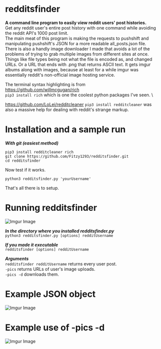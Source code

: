 # redditsfinder 
**A command line program to easily view reddit users' post histories.** \
Get any reddit user's entire post history with one command while avoiding the reddit API's 1000 post limit. \
The main meat of this program is making the requests to pushshift and manipulating pushshift's JSON for a more readable all_posts.json file. \
There is also a handly image downloader I made that avoids a lot of the problems of trying to grab multiple images from different sites at once. Things like file types being not what the file is encoded as, and changed URLs. Or a URL that ends with .png that returns ASCII text. It gets imgur albums along with images, because at least for a while imgur was essentially reddit's non-official image hosting service. 


The terminal syntax highlighting is from https://github.com/willmcgugan/rich \
`pip3 install rich` which is one the coolest python packages I've seen. \

https://github.com/LoLei/redditcleaner `pip3 install redditcleaner` was also a massive help for dealing with reddit's strange markup. 

# Installation and a sample run
***With git (easiest method)***
```
pip3 install redditcleaner rich
git clone https://github.com/Fitzy1293/redditsfinder.git
cd redditsfinder
```
Now test if it works. 

```
python3 redditsfinder.py 'yourUsername'
```
That's all there is to setup. 


# Running redditsfinder

![Imgur Image](https://i.imgur.com/BvQP4c5.png) 

***In the directory where you installed redditsfinder.py***\
`python3 redditsfinder.py [options] redditUsername` 

***If you made it executable***\
`redditsfinder [options] redditUsername` 

***Arguments***\
`redditsfinder redditUsername` returns every user post.\
`-pics` returns URLs of user's image uploads.\
`-pics -d` downloads them.

# Example JSON object
![Imgur Image](https://i.imgur.com/yHR87rG.png)

# Example use of -pics -d
![Imgur Image](https://i.imgur.com/8MMLhMD.png)

